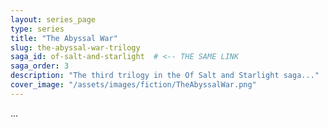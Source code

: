```yaml
---
layout: series_page
type: series
title: "The Abyssal War"
slug: the-abyssal-war-trilogy
saga_id: of-salt-and-starlight  # <-- THE SAME LINK
saga_order: 3
description: "The third trilogy in the Of Salt and Starlight saga..."
cover_image: "/assets/images/fiction/TheAbyssalWar.png"
---
```

...
